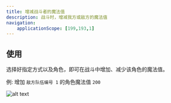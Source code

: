 ```yaml
---
title: 增减战斗者的魔法值
description: 战斗时，增减我方或敌方的魔法值
navigation:
    applicationScope: [199,193,1]
---
```


## 使用

选择好指定方式以及角色，即可在战斗中增加、减少该角色的魔法值。

例: 增加 `敌方队伍编号 1` 的角色魔法值 `200`

![alt text](https://assbak.gcw.wiki/gcw/image/zh_hans/commands/battle/changebattlersp/image.png)
